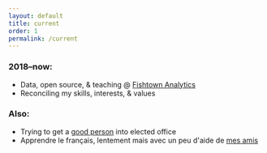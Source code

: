 ```yaml
---
layout: default
title: current
order: 1
permalink: /current
---
```


### 2018–now:  
* Data, open source, & teaching @ [Fishtown Analytics](https://www.fishtownanalytics.com/)
* Reconciling my skills, interests, & values

### Also:
* Trying to get a [good person](http://nikilsaval.com/) into elected office
* Apprendre le français, lentement mais avec un peu d'aide de [mes amis](https://twitter.com/meerabellej)
